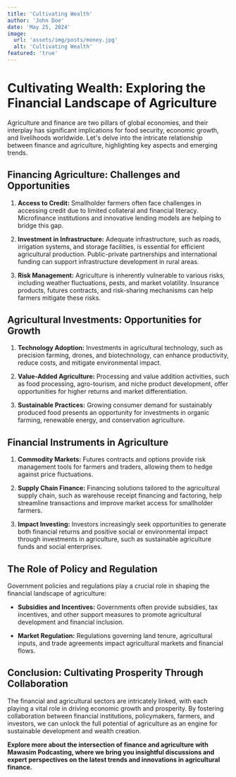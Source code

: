 ```yaml
---
title: 'Cultivating Wealth'
author: 'John Doe'
date: 'May 25, 2024'
image: 
  url: 'assets/img/posts/money.jpg'
  alt: 'Cultivating Wealth'
featured: 'true'
---
```



# Cultivating Wealth: Exploring the Financial Landscape of Agriculture

Agriculture and finance are two pillars of global economies, and their interplay has significant implications for food security, economic growth, and livelihoods worldwide. Let's delve into the intricate relationship between finance and agriculture, highlighting key aspects and emerging trends.

## Financing Agriculture: Challenges and Opportunities

1. **Access to Credit:** Smallholder farmers often face challenges in accessing credit due to limited collateral and financial literacy. Microfinance institutions and innovative lending models are helping to bridge this gap.
  
2. **Investment in Infrastructure:** Adequate infrastructure, such as roads, irrigation systems, and storage facilities, is essential for efficient agricultural production. Public-private partnerships and international funding can support infrastructure development in rural areas.

3. **Risk Management:** Agriculture is inherently vulnerable to various risks, including weather fluctuations, pests, and market volatility. Insurance products, futures contracts, and risk-sharing mechanisms can help farmers mitigate these risks.

## Agricultural Investments: Opportunities for Growth

1. **Technology Adoption:** Investments in agricultural technology, such as precision farming, drones, and biotechnology, can enhance productivity, reduce costs, and mitigate environmental impact.

2. **Value-Added Agriculture:** Processing and value addition activities, such as food processing, agro-tourism, and niche product development, offer opportunities for higher returns and market differentiation.

3. **Sustainable Practices:** Growing consumer demand for sustainably produced food presents an opportunity for investments in organic farming, renewable energy, and conservation agriculture.

## Financial Instruments in Agriculture

1. **Commodity Markets:** Futures contracts and options provide risk management tools for farmers and traders, allowing them to hedge against price fluctuations.

2. **Supply Chain Finance:** Financing solutions tailored to the agricultural supply chain, such as warehouse receipt financing and factoring, help streamline transactions and improve market access for smallholder farmers.

3. **Impact Investing:** Investors increasingly seek opportunities to generate both financial returns and positive social or environmental impact through investments in agriculture, such as sustainable agriculture funds and social enterprises.

## The Role of Policy and Regulation

Government policies and regulations play a crucial role in shaping the financial landscape of agriculture:

- **Subsidies and Incentives:** Governments often provide subsidies, tax incentives, and other support measures to promote agricultural development and financial inclusion.

- **Market Regulation:** Regulations governing land tenure, agricultural inputs, and trade agreements impact agricultural markets and financial flows.

## Conclusion: Cultivating Prosperity Through Collaboration

The financial and agricultural sectors are intricately linked, with each playing a vital role in driving economic growth and prosperity. By fostering collaboration between financial institutions, policymakers, farmers, and investors, we can unlock the full potential of agriculture as an engine for sustainable development and wealth creation.

**Explore more about the intersection of finance and agriculture with Mawasim Podcasting, where we bring you insightful discussions and expert perspectives on the latest trends and innovations in agricultural finance.**

